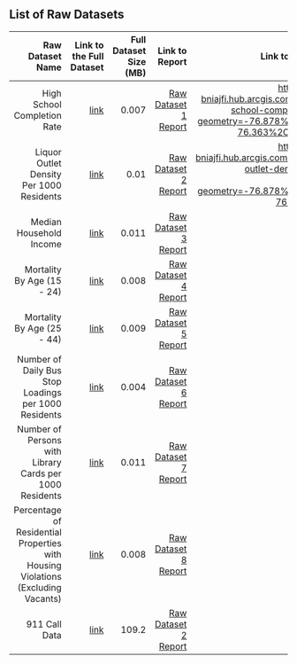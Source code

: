 
## List of Raw Datasets


| Raw Dataset Name | Link to the Full Dataset   | Full Dataset Size (MB)  | Link to Report | Link to Original Source |
| ---:| ---: | ---: | ---: | --:|
| High School Completion Rate | [link](link/to/full/dataset1) | 0.007 | [Raw Dataset 1 Report](link/to/report1)|https://vital-signs-bniajfi.hub.arcgis.com/datasets/high-school-completion-rate/data?geometry=-76.878%2C39.192%2C-76.363%2C39.378&page=5|
| Liquor Outlet Density Per 1000 Residents | [link](link/to/full/dataset2) | 0.01 | [Raw Dataset 2 Report](link/to/report2)|https://vital-signs-bniajfi.hub.arcgis.com/datasets/liquor-outlet-density-per-1000-residents/data?geometry=-76.878%2C39.192%2C-76.363%2C39.378|
| Median Household Income | [link](link/to/full/dataset2) | 0.011 | [Raw Dataset 3 Report](link/to/report2)| |
| Mortality By Age (15 - 24) | [link](link/to/full/dataset2) | 0.008 | [Raw Dataset 4 Report](link/to/report2)| |
| Mortality By Age (25 - 44) | [link](link/to/full/dataset2) | 0.009 | [Raw Dataset 5 Report](link/to/report2)| |
| Number of Daily Bus Stop Loadings per 1000 Residents | [link](link/to/full/dataset2) | 0.004 | [Raw Dataset 6 Report](link/to/report2)| |
| Number of Persons with Library Cards per 1000 Residents | [link](link/to/full/dataset2) | 0.011 | [Raw Dataset 7 Report](link/to/report2)| |
| Percentage of Residential Properties with Housing Violations (Excluding Vacants) | [link](link/to/full/dataset2) | 0.008 | [Raw Dataset 8 Report](link/to/report2)| |
| 911 Call Data | [link](link/to/full/dataset2) | 109.2 | [Raw Dataset 2 Report](link/to/report2)| ...|





